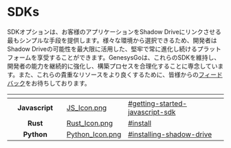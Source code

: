 # SDKs

SDKオプションは、お客様のアプリケーションをShadow Driveにリンクさせる最もシンプルな手段を提供します。様々な環境から選択できるため、開発者はShadow Driveの可能性を最大限に活用した、堅牢で常に進化し続けるプラットフォームを享受することができます。GenesysGoは、これらのSDKを維持し、開発者の能力を継続的に強化し、構築プロセスを合理化することに専念しています。また、これらの貴重なリソースをより良くするために、皆様からの[フィードバック](https://github.com/GenesysGo/shadow-drive/issues)をお待ちしております。

<table data-view="cards"><thead><tr><th align="center"></th><th align="center"></th><th></th><th data-hidden data-card-cover data-type="files"></th><th data-hidden data-card-target data-type="content-ref"></th></tr></thead><tbody><tr><td align="center"><strong></strong></td><td align="center"><strong>Javascript</strong></td><td></td><td><a href="../../.gitbook/assets/JS_Icon.png">JS_Icon.png</a></td><td><a href="sdk-javascript.md#getting-started-javascript-sdk">#getting-started-javascript-sdk</a></td></tr><tr><td align="center"></td><td align="center"><strong>Rust</strong></td><td></td><td><a href="../../.gitbook/assets/Rust_Icon.png">Rust_Icon.png</a></td><td><a href="sdk-rust.md#install">#install</a></td></tr><tr><td align="center"></td><td align="center"><strong>Python</strong></td><td></td><td><a href="../../.gitbook/assets/Python_Icon.png">Python_Icon.png</a></td><td><a href="sdk-python.md#installing-shadow-drive">#installing-shadow-drive</a></td></tr></tbody></table>
